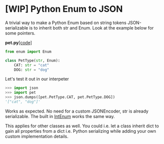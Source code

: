 # [WIP] Python Enum to JSON

A trivial way to make a Python Enum based on string tokens JSON-serializable 
is to inherit both str and Enum. Look at the example below for some pointers.

**pet.py**[[code]](https://github.com/Hultner/hultner.github.io/blob/master/quickbits/code/pet.py)
```python
from enum import Enum

class PetType(str, Enum):
    CAT: str = "cat"
    DOG: str = "dog"
```


Let's test it out in our interpeter
```python
>>> import json
>>> import pet
>>> json.dumps([pet.PetType.CAT, pet.PetType.DOG])
'["cat", "dog"]'
```

Works as expected.
No need for a custom JSONEncoder, str is already serializable.
The built in [IntEnum](https://github.com/python/cpython/blob/3.6/Lib/enum.py#L639) 
works the same way.

This applies for other classes as well. You could i.e. let a class inherit dict
to gain all properties from a dict i.e. Python serializing while adding your 
own custom implementation details.
